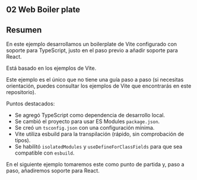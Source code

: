 ## 02 Web Boiler plate

## Resumen

En este ejemplo desarrollamos un boilerplate de Vite configurado con soporte para TypeScript, justo en el paso previo
a añadir soporte para React.

Está basado en los ejemplos de Vite.

Este ejemplo es el único que no tiene una guía paso a paso (si necesitas orientación, puedes consultar los
ejemplos de Vite que encontrarás en este repositorio).

Puntos destacados:

- Se agregó TypeScript como dependencia de desarrollo local.
- Se cambió el proyecto para usar ES Modules `package.json`.
- Se creó un `tsconfig.json` con una configuración mínima.
- Vite utiliza esbuild para la transpilación (rápido, sin comprobación de tipos).
- Se habilitó `isolatedModules` y `useDefineForClassFields` para que sea compatible con `esbuild`.

En el siguiente ejemplo tomaremos este como punto de partida y, paso a paso, añadiremos
soporte para React.
